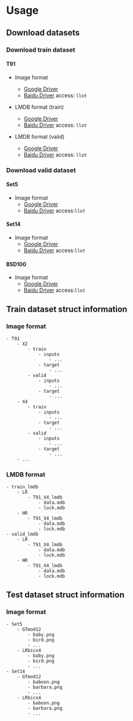 # Usage

## Download datasets

### Download train dataset

#### T91

- Image format
    - [Google Driver](https://drive.google.com/drive/folders/1PYizfnKq-UtRCDoSy79PGA4FC5HqAqch?usp=sharing)
    - [Baidu Driver](https://pan.baidu.com/s/1M0u-BPTdokxO452j7vxW4Q) access: `llot`

- LMDB format (train)
    - [Google Driver](https://drive.google.com/drive/folders/1BPqN08QHk_xFnMJWMS8grfh_vesVs8Jf?usp=sharing)
    - [Baidu Driver](https://pan.baidu.com/s/1eqeORnKcTmGatx2kAG92-A) access: `llot`

- LMDB format (valid)
    - [Google Driver](https://drive.google.com/drive/folders/1bYqqKk6NJ9wUfxTH2t_LbdMTB04OUicc?usp=sharing)
    - [Baidu Driver](https://pan.baidu.com/s/1W34MeEtLY0m-bOrnaveVmw) access: `llot`

### Download valid dataset

#### Set5

- Image format
    - [Google Driver](https://drive.google.com/file/d/1GJZztdiJ6oBmJe9Ntyyos_psMzM8KY4P/view?usp=sharing)
    - [Baidu Driver](https://pan.baidu.com/s/1_B97Ga6thSi5h43Wuqyw0Q) access:`llot`

#### Set14

- Image format
    - [Google Driver](https://drive.google.com/file/d/14bxrGB3Nej8vBqxLoqerGX2dhChQKJoa/view?usp=sharing)
    - [Baidu Driver](https://pan.baidu.com/s/1wy_kf4Kkj2nSkgRUkaLzVA) access:`llot`

#### BSD100

- Image format
    - [Google Driver](https://drive.google.com/file/d/1xkjWJGZgwWjDZZFN6KWlNMvHXmRORvdG/view?usp=sharing)
    - [Baidu Driver](https://pan.baidu.com/s/1EBVulUpsQrDmZfqnm4jOZw) access:`llot`

## Train dataset struct information

### Image format

```text
- T91
    - X2
        - train
            - inputs
                - ...
            - target
                - ...
        - valid
            - inputs
                - ...
            - target
                - ...
    - X4
        - train
            - inputs
                - ...
            - target
                - ...
        - valid
            - inputs
                - ...
            - target
                - ...
    - ...
```

### LMDB format

```text
- train_lmdb
    - LR
        - T91_X4_lmdb
            - data.mdb
            - lock.mdb
    - HR
        - T91_X4_lmdb
            - data.mdb
            - lock.mdb
- valid_lmdb
    - LR
        - T91_X4_lmdb
            - data.mdb
            - lock.mdb
    - HR
        - T91_X4_lmdb
            - data.mdb
            - lock.mdb
```

## Test dataset struct information

### Image format

```text
- Set5
    - GTmod12
        - baby.png
        - bird.png
        - ...
    - LRbicx4
        - baby.png
        - bird.png
        - ...
- Set14
    - GTmod12
        - baboon.png
        - barbara.png
        - ...
    - LRbicx4
        - baboon.png
        - barbara.png
        - ...
```
